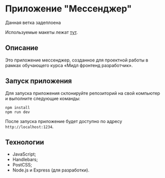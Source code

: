 # Приложение "Мессенджер"

Данная ветка задеплоена 

Используемые макеты лежат [тут](https://www.figma.com/file/7OcXB01uzGMCjeEVUtX2qO/%D0%A8%D0%B0%D0%B1%D0%BB%D0%BE%D0%BD-%D1%87%D0%B0%D1%82%D0%B0?node-id=0-1&t=X1dZG2phkR5vm5gL-0).

## Описание

Это приложение мессенджер, созданное для проектной работы в рамках обучающего курса «Мидл фронтенд разработчик».  

## Запуск приложения

Для запуска приложения склонируйте репозиторий на свой компьютер и выполните следующие команды:

```
npm install
npm run dev
```

После запуска приложение будет доступно по адресу `http://localhost:1234`.

## Технологии

- JavaScript;
- Handlebars;
- PostCSS;
- Node.js и Express (для разработки).